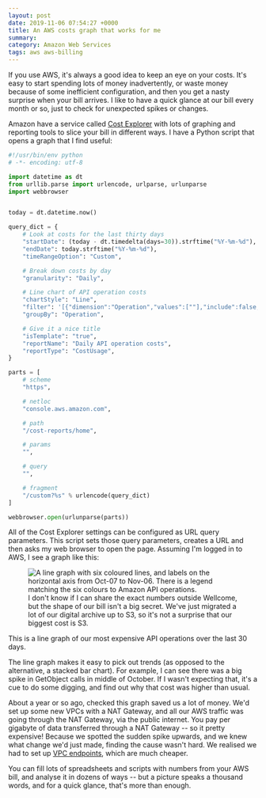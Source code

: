 ```yaml
---
layout: post
date: 2019-11-06 07:54:27 +0000
title: An AWS costs graph that works for me
summary:
category: Amazon Web Services
tags: aws aws-billing
---
```


If you use AWS, it's always a good idea to keep an eye on your costs.
It's easy to start spending lots of money inadvertently, or waste money because of some inefficient configuration, and then you get a nasty surprise when your bill arrives.
I like to have a quick glance at our bill every month or so, just to check for unexpected spikes or changes.

Amazon have a service called [Cost Explorer] with lots of graphing and reporting tools to slice your bill in different ways.
I have a Python script that opens a graph that I find useful:

[Cost Explorer]: https://aws.amazon.com/aws-cost-management/aws-cost-explorer/

```python
#!/usr/bin/env python
# -*- encoding: utf-8

import datetime as dt
from urllib.parse import urlencode, urlparse, urlunparse
import webbrowser


today = dt.datetime.now()

query_dict = {
    # Look at costs for the last thirty days
    "startDate": (today - dt.timedelta(days=30)).strftime("%Y-%m-%d"),
    "endDate": today.strftime("%Y-%m-%d"),
    "timeRangeOption": "Custom",

    # Break down costs by day
    "granularity": "Daily",

    # Line chart of API operation costs
    "chartStyle": "Line",
    "filter": '[{"dimension":"Operation","values":[""],"include":false,"children":null}]',
    "groupBy": "Operation",

    # Give it a nice title
    "isTemplate": "true",
    "reportName": "Daily API operation costs",
    "reportType": "CostUsage",
}

parts = [
    # scheme
    "https",

    # netloc
    "console.aws.amazon.com",

    # path
    "/cost-reports/home",

    # params
    "",

    # query
    "",

    # fragment
    "/custom?%s" % urlencode(query_dict)
]

webbrowser.open(urlunparse(parts))
```

All of the Cost Explorer settings can be configured as URL query parameters.
This script sets those query parameters, creates a URL and then asks my web browser to open the page.
Assuming I'm logged in to AWS, I see a graph like this:

<figure>
  <img src="/images/2019/aws_cost_explorer.png" alt="A line graph with six coloured lines, and labels on the horizontal axis from Oct-07 to Nov-06. There is a legend matching the six colours to Amazon API operations.">
  <figcaption>
    I don't know if I can share the exact numbers outside Wellcome, but the shape of our bill isn't a big secret.
    We've just migrated a lot of our digital archive up to S3, so it's not a surprise that our biggest cost is S3.
  </figcaption>
</figure>

This is a line graph of our most expensive API operations over the last 30 days.

The line graph makes it easy to pick out trends (as opposed to the alternative, a stacked bar chart).
For example, I can see there was a big spike in GetObject calls in middle of October.
If I wasn't expecting that, it's a cue to do some digging, and find out why that cost was higher than usual.

About a year or so ago, checked this graph saved us a lot of money.
We'd set up some new VPCs with a NAT Gateway, and all our AWS traffic was going through the NAT Gateway, via the public internet.
You pay per gigabyte of data transferred through a NAT Gateway -- so it pretty expensive!
Because we spotted the sudden spike upwards, and we knew what change we'd just made, finding the cause wasn't hard.
We realised we had to set up [VPC endpoints](https://aws.amazon.com/premiumsupport/knowledge-center/vpc-reduce-nat-gateway-transfer-costs/), which are much cheaper.

You can fill lots of spreadsheets and scripts with numbers from your AWS bill, and analyse it in dozens of ways -- but a picture speaks a thousand words, and for a quick glance, that's more than enough.
